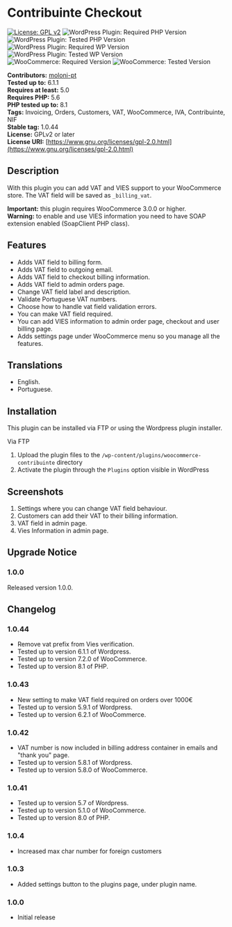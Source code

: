 # Contribuinte Checkout

[![License: GPL v2](https://img.shields.io/badge/License-GPL_v2-green.svg)](https://www.gnu.org/licenses/old-licenses/gpl-2.0.en.html)
![WordPress Plugin: Required PHP Version](https://img.shields.io/badge/php-%3E%3D5.6-blue)
![WordPress Plugin: Tested PHP Version](https://img.shields.io/badge/php-8.1%20tested-blue)
![WordPress Plugin: Required WP Version](https://img.shields.io/badge/WordPress-%3E%3D%205.0-orange)
![WordPress Plugin: Tested WP Version](https://img.shields.io/badge/WordPress-6.1.1%20tested-orange)
![WooCommerce: Required Version](https://img.shields.io/badge/WooCommerce-%3E%3D%203.0.0-orange)
![WooCommerce: Tested Version](https://img.shields.io/badge/WooCommerce-7.2.0%20tested-orange)

**Contributors:**       [moloni-pt](https://github.com/moloni-pt)  
**Tested up to:**       6.1.1  
**Requires at least:**  5.0  
**Requires PHP:**       5.6  
**PHP tested up to:**   8.1  
**Tags:**               Invoicing, Orders, Customers, VAT, WooCommerce, IVA, Contribuinte, NIF  
**Stable tag:**         1.0.44  
**License:**            GPLv2 or later    
**License URI:**        [https://www.gnu.org/licenses/gpl-2.0.html](https://www.gnu.org/licenses/gpl-2.0.html)  

## Description

With this plugin you can add VAT and VIES support to your WooCommerce store. The VAT field will be saved as `_billing_vat`.

**Important:** this plugin requires WooCommerce 3.0.0 or higher.  
**Warning:** to enable and use VIES information you need to have SOAP extension enabled (SoapClient PHP class).

## Features

* Adds VAT field to billing form.
* Adds VAT field to outgoing email.
* Adds VAT field to checkout billing information.
* Adds VAT field to admin orders page.
* Change VAT field label and description.
* Validate Portuguese VAT numbers.
* Choose how to handle vat field validation errors.
* You can make VAT field required.
* You can add VIES information to admin order page, checkout and user billing page.
* Adds settings page under WooCommerce menu so you manage all the features.

## Translations

* English.
* Portuguese.

## Installation
This plugin can be installed via FTP or using the Wordpress plugin installer.

Via FTP
1. Upload the plugin files to the `/wp-content/plugins/woocommerce-contribuinte` directory
2. Activate the plugin through the `Plugins` option visible in WordPress

## Screenshots
1. Settings where you can change VAT field behaviour.
2. Customers can add their VAT to their billing information.
3. VAT field in admin page.
4. Vies Information in admin page.

## Upgrade Notice
### 1.0.0
Released version 1.0.0.

## Changelog
### 1.0.44
* Remove vat prefix from Vies verification.
* Tested up to version 6.1.1 of Wordpress.
* Tested up to version 7.2.0 of WooCommerce.
* Tested up to version 8.1 of PHP.

### 1.0.43
* New setting to make VAT field required on orders over 1000€
* Tested up to version 5.9.1 of Wordpress.
* Tested up to version 6.2.1 of WooCommerce.

### 1.0.42
* VAT number is now included in billing address container in emails and "thank you" page.
* Tested up to version 5.8.1 of Wordpress.
* Tested up to version 5.8.0 of WooCommerce.

### 1.0.41
* Tested up to version 5.7 of Wordpress.
* Tested up to version 5.1.0 of WooCommerce.
* Tested up to version 8.0 of PHP.

### 1.0.4
* Increased max char number for foreign customers

### 1.0.3
* Added settings button to the plugins page, under plugin name.

### 1.0.0
* Initial release
